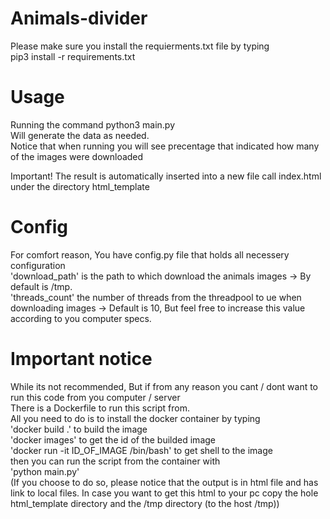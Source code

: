 # Animals-divider
Please make sure you install the requierments.txt file by typing  
pip3 install -r requirements.txt

# Usage
Running the command python3 main.py  
Will generate the data as needed.  
Notice that when running you will see precentage that indicated how many of the images were downloaded  
  
Important! The result is automatically inserted into a new file call index.html under the directory html_template  

# Config
For comfort reason, You have config.py file that holds all necessery configuration  
'download_path' is the path to which download the animals images -> By default is /tmp.  
'threads_count' the number of threads from the threadpool to ue when downloading images -> Default is 10, But feel free to increase this value according to you computer specs.  
  
# Important notice
While its not recommended, But if from any reason you cant / dont want to run this code from you computer / server  
There is a Dockerfile to run this script from.  
All you need to do is to install the docker container by typing  
'docker build .' to build the image  
'docker images' to get the id of the builded image  
'docker run -it ID_OF_IMAGE /bin/bash' to get shell to the image  
then you can run the script from the container with  
'python main.py'  
(If you choose to do so, please notice that the output is in html file and has link to local files. In case you want to get this html to your pc copy the hole html_template directory and the /tmp directory (to the host /tmp))  
